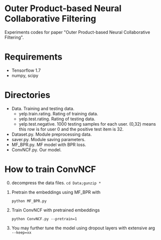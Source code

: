 # Outer Product-based Neural Collaborative Filtering

Experiments codes for paper "Outer Product-based Neural Collaborative Filtering".

# Requirements

- Tensorflow 1.7
- numpy, scipy

# Directories

- Data. Training and testing data.
    - yelp.train.rating. Rating of training data.
    - yelp.test.rating. Rating of testing data.
    - yelp.test.negative. 1000 testing samples for each user. (0,32) means this row is for user 0 and the positive test item is 32.
- Dataset.py. Module preprocessing data.
- saver.py. Module saving parameters.
- MF_BPR.py. MF model with BPR loss.
- ConvNCF.py. Our model.

# How to train ConvNCF

0. decompress the data files.
    ```cd Data;gunzip *```

1. Pretrain the embeddings using MF_BPR with

    ```python MF_BPR.py```

2. Train ConvNCF with pretrained embeddings

    ```python ConvNCF.py --pretrain=1```

3. You may further tune the model using dropout layers with extensive arg `--keep=xx`


